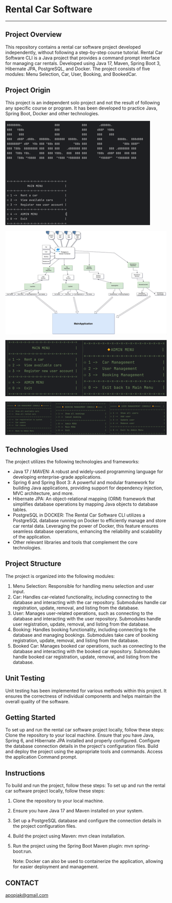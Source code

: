 # Rental Car Software
***
## Project Overview
This repository contains a rental car software project developed independently, without following a step-by-step course tutorial.
Rental Car Software CLI is a Java project that provides a command prompt interface for managing car rentals.
Developed using Java 17, Maven, Spring Boot 3, Hibernate JPA, PostgreSQL, and Docker. The project consists of five modules: Menu Selection, Car, User, Booking, and BookedCar.

## Project Origin

This project is an independent solo project and not the result of following any specific course or program. It has been developed to practice Java, Spring Boot, Docker and other technologies.

![img_7.png](img_7.png)

![img_1.png](img_1.png)


![img_6.png](img_6.png)


![img_5.png](img_5.png)





## Technologies Used

The project utilizes the following technologies and frameworks:

* Java 17 / MAVEN: A robust and widely-used programming language for developing enterprise-grade applications.
* Spring 6 and Spring Boot 3: A powerful and modular framework for building Java applications, providing support for dependency injection, MVC architecture, and more.
* Hibernate JPA: An object-relational mapping (ORM) framework that simplifies database operations by mapping Java objects to database tables.
* PostgreSQL in DOCKER: The Rental Car Software CLI utilizes a PostgreSQL database running on Docker to efficiently manage and store car rental data. Leveraging the power of Docker, this feature ensures seamless database operations, enhancing the reliability and scalability of the application.
* Other relevant libraries and tools that complement the core technologies.

## Project Structure

The project is organized into the following modules:
1. Menu Selection: Responsible for handling menu selection and user input.
2. Car: Handles car-related functionality, including connecting to the database and interacting with the car repository. Submodules handle car registration, update, removal, and listing from the database.
3. User: Manages user-related operations, such as connecting to the database and interacting with the user repository. Submodules handle user registration, update, removal, and listing from the database.
4. Booking: Handles booking functionality, including connecting to the database and managing bookings. Submodules take care of booking registration, update, removal, and listing from the database.
5. Booked Car: Manages booked car operations, such as connecting to the database and interacting with the booked car repository. Submodules handle booked car registration, update, removal, and listing from the database.


## Unit Testing

Unit testing has been implemented for various methods within this project. It ensures the correctness of individual components and helps maintain the overall quality of the software.

## Getting Started

To set up and run the rental car software project locally, follow these steps:
Clone the repository to your local machine.
Ensure that you have Java, Spring 6, and Hibernate JPA installed and properly configured.
Configure the database connection details in the project's configuration files.
Build and deploy the project using the appropriate tools and commands.
Access the application Command prompt.

## Instructions

To build and run the project, follow these steps:
To set up and run the rental car software project locally, follow these steps:
1. Clone the repository to your local machine.
2. Ensure you have Java 17 and Maven installed on your system.
3. Set up a PostgreSQL database and configure the connection details in the project configuration files.
4. Build the project using Maven: mvn clean installation.
5. Run the project using the Spring Boot Maven plugin: mvn spring-boot:run.

   Note: Docker can also be used to containerize the application, allowing for easier deployment and management.


## CONTACT

apopjak@gmail.com